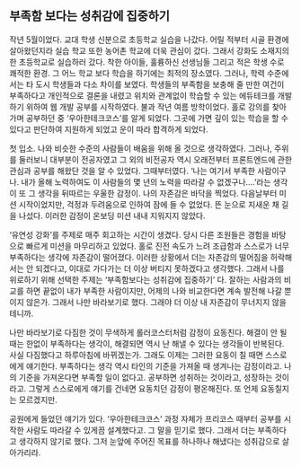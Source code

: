 ## 부족함 보다는 성취감에 집중하기

 작년 5월이었다. 교대 학생 신분으로 초등학교 실습을 나갔다. 어릴 적부터 시골 환경에 살아왔던지라 실습 학교 또한 농어촌 학교에 더욱 관심이 갔다. 그래서 강화도 소재지의 한 초등학교로 실습하러 갔다. 착한 아이들, 훌륭하신 선생님들 그리고 적은 학생 수로 쾌적한 환경. 그 어느 학교 보다 학습을 하기에는 최적의 장소였다. 그러나, 학력 수준에서는 타 도시 학생들과 다소 차이를 보였다. 학생들의 부족함을 보충해 줄 만한 여건이 부족하다고 개인적으로 결론을 내렸고 위치와 관계없이 학습할 수 있는 에듀테크를 개발하기 위하여 웹 개발 공부를 시작하였다. 불과 작년 여름 방학이었다. 홀로 강의를 찾아가며 공부하던 중 ‘우아한테크코스’를 알게 되었다. 그곳에 가면 깊이 있는 학습을 할 수 있다고 판단하여 지원하게 되었고 운이 따라 합격하게 되었다.

 첫 입소. 나와 비슷한 수준의 사람들이 배움을 위해 올 것으로 생각하였다. 그러나, 주위를 둘러보니 대부분이 전공자였고 그 외의 비전공자 역시 오래전부터 프론트엔드에 관한 관심과 공부를 해왔단 것을 알 수 있었다. 그때부터였다. ‘나는 여기서 부족한 사람이구나. 내가 올해 노력하여도 이 사람들의 몇 년의 노력을 따라갈 수 없겠구나….’라는 생각이 또 그 생각을 뒤따르는 우울한 감정이. 나의 자존감은 바닥을 찍었다. 다음날부터 미션 시작이었지만, 걱정과 두려움으로 인하여 잠에 들 수 없었다. 뜬 눈으로 지새운 채 길을 나섰다. 이러한 감정이 온보딩 미션 내내 지워지지 않았다.

 ‘유연성 강화’를 주제로 매주 회고하는 시간이 생겼다. 당시 다른 조원들은 경험을 바탕으로 빠르게 미션을 마무리하고 있었다. 홀로 진전 속도가 느려 조급함과 스스로가 너무 부족하다는 생각에 자존감이 떨어졌다. 이러한 상황에서 더는 자존감의 떨어짐을 허락해서는 안 되겠다고, 이대로 가다가는 더 이상 버티지 못하겠다고 생각했다. 그래서 나를 위로하기 위해 선택한 주제는 ‘부족함보다는 성취감에 집중하기’ 다. 잘하는 사람과의 비교를 하면 끝없이 내가 부족한 사람이지만, 어제의 나와 비교한다면 계속 발전해 나갈 뿐이지 않은가. 그래서 나만 바라보기로 했다. 그래야 더 이상 내 자존감이 무너지지 않을 테니까.

 나만 바라보기로 다짐한 것이 무색하게 롤러코스터처럼 감정이 요동친다. 해결이 안 될 때는 한없이 부족하다는 생각이, 해결되면 역시 난 해낼 수 있다는 생각들이 반복된다. 사실 다짐했다고 하루아침에 바뀌겠는가. 그래도 이제는 그러한 요동이 칠 때면 스스로에게 얘기한다. 부족하다는 생각 역시 타인의 기준을 가져올 때 생겨나는 감정이라고. 나의 기준을 가져온다면 부족할 일이 없다고. 공부하면 성취하는 것이라고, 성장하는 것이라고. 그렇게 스스로에게 얘기를 건네면 요동치던 감정이 평온해진다. 또 언제 요동칠지는 모르겠지만.

 공원에게 들었던 얘기가 있다. ‘우아한테크코스’ 과정 자체가 프리코스 때부터 공부를 시작한 사람도 따라갈 수 있게끔 설계했다고. 그 말을 믿기로 했다. 그래서 더는 부족하다고 생각하지 않기로 했다. 그저 눈앞에 주어진 목표를 하나하나 해냈다는 성취감으로 살아가리라.
